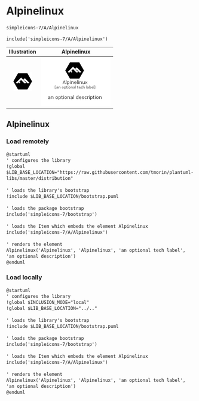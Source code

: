 # Alpinelinux


```text
simpleicons-7/A/Alpinelinux
```

```text
include('simpleicons-7/A/Alpinelinux')
```



| Illustration | Alpinelinux |
| :---: | :---: |
| ![illustration for Illustration](../../simpleicons-7/A/Alpinelinux.png) | ![illustration for Alpinelinux](../../simpleicons-7/A/Alpinelinux.Local.png) |




## Alpinelinux

### Load remotely
```plantuml
@startuml
' configures the library
!global $LIB_BASE_LOCATION="https://raw.githubusercontent.com/tmorin/plantuml-libs/master/distribution"

' loads the library's bootstrap
!include $LIB_BASE_LOCATION/bootstrap.puml

' loads the package bootstrap
include('simpleicons-7/bootstrap')

' loads the Item which embeds the element Alpinelinux
include('simpleicons-7/A/Alpinelinux')

' renders the element
Alpinelinux('Alpinelinux', 'Alpinelinux', 'an optional tech label', 'an optional description')
@enduml
```

### Load locally
```plantuml
@startuml
' configures the library
!global $INCLUSION_MODE="local"
!global $LIB_BASE_LOCATION="../.."

' loads the library's bootstrap
!include $LIB_BASE_LOCATION/bootstrap.puml

' loads the package bootstrap
include('simpleicons-7/bootstrap')

' loads the Item which embeds the element Alpinelinux
include('simpleicons-7/A/Alpinelinux')

' renders the element
Alpinelinux('Alpinelinux', 'Alpinelinux', 'an optional tech label', 'an optional description')
@enduml
```

